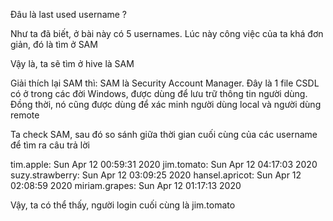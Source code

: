 Đâu là last used username ?

Như ta đã biết, ở bài này có 5 usernames. Lúc này công việc của ta khá đơn giản, đó là tìm ở SAM

Vậy là, ta sẽ tìm ở hive là SAM

Giải thích lại SAM thì: SAM là Security Account Manager. Đây là 1 file CSDL có ở trong các đời Windows, được dùng để lưu trữ thông tin người dùng. Đồng thời, nó cũng được dùng để xác minh người dùng local và người dùng remote

Ta check SAM, sau đó so sánh giữa thời gian cuối cùng của các username để tìm ra câu trả lời

tim.apple: Sun Apr 12 00:59:31 2020
jim.tomato: Sun Apr 12 04:17:03 2020
suzy.strawberry: Sun Apr 12 03:09:25 2020
hansel.apricot: Sun Apr 12 02:08:59 2020
miriam.grapes: Sun Apr 12 01:17:13 2020

Vậy, ta có thể thấy, người login cuối cùng là jim.tomato
